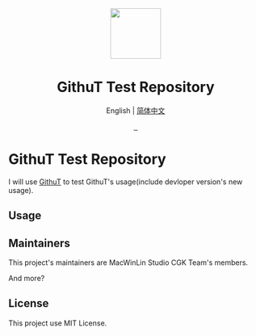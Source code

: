 <div align="center">
  <img src="https://s1.imagehub.cc/images/2022/04/09/favicon.png" width="100px" height="100px">
  <h1 align="center">GithuT Test Repository</h1>
  
  English | [简体中文](https://github.com/githut-test-repo/githut-test-repo/blob/main/README-zh.md)
  
  <a href="https://github.com/xtest2021/githut-test-repo/blob/main/LICENSE">
    <img src="https://img.shields.io/badge/license-MIT%20License-blue" alt="">
  </a>
  <a href="https://www.microsoft.com/en-us/windows">
    <img src="https://img.shields.io/badge/platform-windows-orange" alt="">
  </a>
  <a href="https://www.python.org/">
    <img src="https://img.shields.io/badge/python-v3.9-orange" alt="">
  </a>
</div>

# GithuT Test Repository
I will use [GithuT](https://github.com/macwinlin-studio/GithuT) to test GithuT's usage(include devloper version's new usage).
## Usage
## Maintainers
This project's maintainers are MacWinLin Studio CGK Team's members.

And more?
## License
This project use MIT License.
